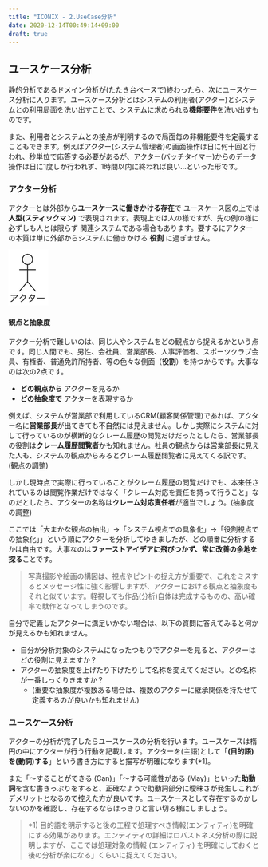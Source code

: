 ```yaml
---
title: "ICONIX - 2.UseCase分析"
date: 2020-12-14T00:49:14+09:00
draft: true
---
```


##  ユースケース分析
静的分析であるドメイン分析が(たたき台ベースで)終わったら、次にユースケース分析に入ります。ユースケース分析とはシステムの利用者(アクター)とシステムとの利用局面を洗い出すことで、システムに求められる**機能要件**を洗い出すものです。

また、利用者とシステムとの接点が判明するので局面毎の非機能要件を定義することもできます。例えばアクター(システム管理者)の画面操作は日に何十回と行われ、秒単位で応答する必要があるが、アクター(バッチタイマー)からのデータ操作は日に1度しか行われず、1時間以内に終われば良い…といった形です。

### アクター分析
アクターとは外部から**ユースケースに働きかける存在**で ユースケース図の上では **人型(スティックマン)** で表現されます。表現上では人の様ですが、先の例の様に必ずしも人とは限らず 関連システムである場合もあります。要するにアクターの本質は単に外部からシステムに働きかける **役割** に過ぎません。

![](./actor.png)

#### 観点と抽象度

アクター分析で難しいのは、同じ人やシステムをどの観点から捉えるかという点です。同じ人間でも、男性、会社員、営業部長、人事評価者、スポーツクラブ会員、有権者、普通免許所持者、等の色々な側面（**役割**）を持つからです。大事なのは次の2点です。
- **どの観点から** アクターを見るか
- **どの抽象度で** アクターを表現するか

例えば、システムが営業部で利用しているCRM(顧客関係管理)であれば、アクター名に**営業部長**が出てきても不自然には見えません。しかし実際にシステムに対して行っているのが横断的なクレーム履歴の閲覧だけだったとしたら、営業部長の役割は**クレーム履歴閲覧者**かも知れません。社員の観点からは営業部長に見えた人も、システムの観点からみるとクレーム履歴閲覧者に見えてくる訳です。(観点の調整)

しかし現時点で実際に行っていることがクレーム履歴の閲覧だけでも、本来任されているのは閲覧作業だけではなく「クレーム対応を責任を持って行うこと」なのだとしたら、アクターの名称は**クレーム対応責任者**が適当でしょう。(抽象度の調整)

ここでは「大まかな観点の抽出」→「システム視点での具象化」→「役割視点での抽象化」」という順にアクターを分析してゆきましたが、どの順番に分析するかは自由です。大事なのは**ファーストアイデアに飛びつかず、常に改善の余地を探る**ことです。

> 写真撮影や絵画の構図は、視点やピントの捉え方が重要で、これをミスするとメッセージ性に強く影響しますが、アクターにおける観点と抽象度もそれと似ています。軽視しても作品(分析)自体は完成するものの、高い確率で駄作となってしまうのです。

自分で定義したアクターに満足いかない場合は、以下の質問に答えてみると何かが見えるかも知れません。

- 自分が分析対象のシステムになったつもりでアクターを見ると、アクターはどの役割に見えますか？
- アクターの抽象度を上げたり下げたりして名称を変えてください。どの名称が一番しっくりきますか？
  - (重要な抽象度が複数ある場合は、複数のアクターに継承関係を持たせて定義するのが良いかも知れません)

### ユースケース分析
アクターの分析が完了したらユースケースの分析を行います。ユースケースは楕円の中にアクターが行う行動を記載します。アクターを(主語)として「**(目的語)を(動詞)する**」という書き方にすると描写が明確になります(*1)。

また「〜することができる (Can)」「〜する可能性がある (May)」といった**助動詞**を含む書きっぷりをすると、正確なようで助動詞部分に曖昧さが発生しこれがデメリットとなるので控えた方が良いです。ユースケースとして存在するのかしないのかを確認し、存在するならはっきりと言い切る様にしましょう。

> *1) 目的語を明示すると後の工程で処理すべき情報(エンティティ)を明確にする効果があります。エンティティの詳細はロバストネス分析の際に説明しますが、ここでは処理対象の情報 (エンティティ) を明確にしておくと後の分析が楽になる」くらいに捉えてください。

